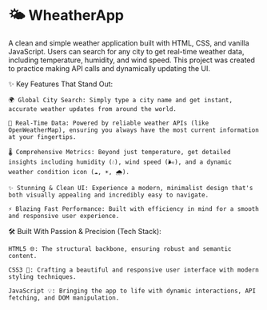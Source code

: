 # 🌤️ WheatherApp
A clean and simple weather application built with HTML, CSS, and vanilla JavaScript. Users can search for any city to get real-time weather data, including temperature, humidity, and wind speed. This project was created to practice making API calls and dynamically updating the UI.

✨ Key Features That Stand Out:

    🌍 Global City Search: Simply type a city name and get instant, accurate weather updates from around the world.
    
    📡 Real-Time Data: Powered by reliable weather APIs (like OpenWeatherMap), ensuring you always have the most current information at your fingertips.
    
    🌡️ Comprehensive Metrics: Beyond just temperature, get detailed insights including humidity (💧), wind speed (🌬️), and a dynamic weather condition icon (☁️, ☀️, 🌧️).
    
    ✨ Stunning & Clean UI: Experience a modern, minimalist design that's both visually appealing and incredibly easy to navigate.
    
    ⚡ Blazing Fast Performance: Built with efficiency in mind for a smooth and responsive user experience.

🛠️ Built With Passion & Precision (Tech Stack):

    HTML5 🌐: The structural backbone, ensuring robust and semantic content.
    
    CSS3 🎨: Crafting a beautiful and responsive user interface with modern styling techniques.
    
    JavaScript 💡: Bringing the app to life with dynamic interactions, API fetching, and DOM manipulation.

